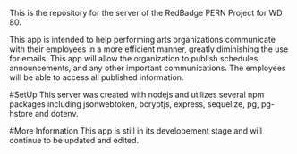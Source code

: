 This is the repository for the server of the RedBadge PERN Project for WD 80.

This app is intended to help performing arts organizations communicate with their employees in a more efficient manner, greatly diminishing the use for emails.
This app will allow the organization to publish schedules, announcements, and any other important communications.  The employees will be able to access all published information.

#SetUp
This server was created with nodejs and utilizes several npm packages including jsonwebtoken, bcryptjs, express, sequelize, pg, pg-hstore and dotenv.

#More Information
This app is still in its developement stage and will continue to be updated and edited.
